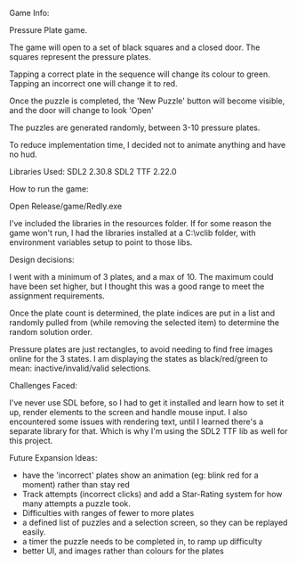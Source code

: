 Game Info:

Pressure Plate game. 

The game will open to a set of black squares and a closed door. The squares represent the pressure plates. 

Tapping a correct plate in the sequence will change its colour to green. Tapping an incorrect one will change it to red. 

Once the puzzle is completed, the 'New Puzzle' button will become visible, and the door will change to look 'Open'

The puzzles are generated randomly, between 3-10 pressure plates.

To reduce implementation time, I decided not to animate anything and have no hud.


Libraries Used:
SDL2 2.30.8
SDL2 TTF 2.22.0


How to run the game:

Open Release/game/Redly.exe

I've included the libraries in the resources folder. If for some reason the game won't run, I had the libraries installed at a C:\vclib folder, with environment variables setup to point to those libs.


Design decisions:

I went with a minimum of 3 plates, and a max of 10. The maximum could have been set higher, but I thought this was a good range to meet the assignment requirements.

Once the plate count is determined, the plate indices are put in a list and randomly pulled from (while removing the selected item) to determine the random solution order.

Pressure plates are just rectangles, to avoid needing to find free images online for the 3 states. I am displaying the states as black/red/green to mean: inactive/invalid/valid selections.



Challenges Faced:

I've never use SDL before, so I had to get it installed and learn how to set it up, render elements to the screen and handle mouse input. I also encountered some issues with rendering text, until I learned there's a separate library for that. Which is why I'm using the SDL2 TTF lib as well for this project.


Future Expansion Ideas:

- have the 'incorrect' plates show an animation (eg: blink red for a moment) rather than stay red
- Track attempts (incorrect clicks) and add a Star-Rating system for how many attempts a puzzle took. 
- Difficulties with ranges of fewer to more plates 
- a defined list of puzzles and a selection screen, so they can be replayed easily.
- a timer the puzzle needs to be completed in, to ramp up difficulty
- better UI, and images rather than colours for the plates